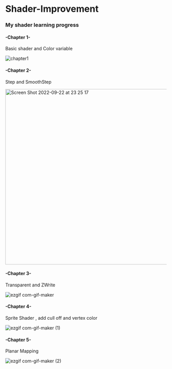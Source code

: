 # Shader-Improvement

<h3>My shader learning progress</h3>

<h4>-Chapter 1-</h4>

Basic shader and Color variable

![chapter1](https://user-images.githubusercontent.com/16501986/191585787-554f8133-58ed-4c29-afdc-63520c6eb462.gif)


<h4>-Chapter 2-</h4>

Step and SmoothStep

<img width="547" alt="Screen Shot 2022-09-22 at 23 25 17" src="https://user-images.githubusercontent.com/16501986/191844422-972339ff-4678-4b85-b52d-0a591ba3c3f7.png">

<h4>-Chapter 3-</h4>

Transparent and ZWrite

![ezgif com-gif-maker](https://user-images.githubusercontent.com/16501986/192060341-8e367b71-2dd1-4b2f-b0d4-cf63bf49b839.gif)


<h4>-Chapter 4-</h4>

Sprite Shader , add cull off and vertex color

![ezgif com-gif-maker (1)](https://user-images.githubusercontent.com/16501986/192764051-f1a63e92-192d-4a1c-9e21-233dc6dba3e3.gif)


<h4>-Chapter 5-</h4>

Planar Mapping

![ezgif com-gif-maker (2)](https://user-images.githubusercontent.com/16501986/192769718-ee079374-c3bf-4c14-80f8-84092db29ae3.gif)
